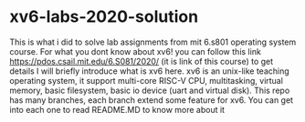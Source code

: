 # xv6-labs-2020-solution
This is what i did to solve lab assignments from mit 6.s801 operating system course.
For what you dont know about xv6!
you can follow this link https://pdos.csail.mit.edu/6.S081/2020/ (it is link of this course) to get details
I will briefly introduce what is xv6 here.
xv6 is an unix-like teaching operating system, it support multi-core RISC-V CPU, multitasking, virtual memory, basic filesystem, basic io device (uart and virtual disk).
This repo has many branches, each branch extend some feature for xv6.
You can get into each one to read README.MD to know more about it
